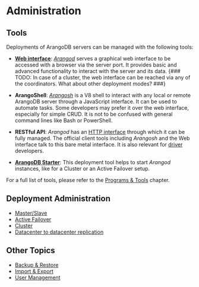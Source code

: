 Administration
==============

Tools
-----

Deployments of ArangoDB servers can be managed with the following tools:

- [**Web interface**](../Programs/WebInterface/README.md):
  [_Arangod_](../Programs/Arangod/README.md) serves a graphical web interface to
  be accessed with a browser via the server port. It provides basic and advanced
  functionality to interact with the server and its data.
{### TODO: In case of a cluster, the web interface can be reached via any of the coordinators. What about other deployment modes? ###}

- **ArangoShell**: [_Arangosh_](../Programs/Arangosh/README.md) is a V8 shell to
  interact with any local or remote ArangoDB server through a JavaScript
  interface. It can be used to automate tasks. Some developers may prefer it over
  the web interface, especially for simple CRUD. It is not to be confused with
  general command lines like Bash or PowerShell.

- **RESTful API**: _Arangod_ has an [HTTP interface](../../HTTP/index.html) through
  which it can be fully managed. The official client tools including _Arangosh_ and
  the Web interface talk to this bare metal interface. It is also relevant for
  [driver](../../Drivers/index.html) developers.

- [**ArangoDB Starter**](../Programs/Starter/README.md): This deployment tool
  helps to start _Arangod_ instances, like for a Cluster or an Active Failover setup.
  
For a full list of tools, please refer to the [Programs & Tools](../Programs/README.md) chapter.

Deployment Administration
-------------------------

- [Master/Slave](MasterSlave/README.md)
- [Active Failover](ActiveFailover/README.md)
- [Cluster](Cluster/README.md)
- [Datacenter to datacenter replication](DC2DC/README.md)
  
Other Topics
------------

- [Backup & Restore](BackupRestore.md)
- [Import & Export](ImportExport.md)
- [User Management](ManagingUsers/README.md)

